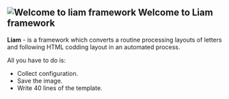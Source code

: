 ![Welcome to liam framework](http://new.tinygrab.com/fcf702cda77ee471a30017b9c33a015ab10cd9d74d.jpg)
Welcome to Liam framework
-----
**Liam** - is a framework which converts a routine processing layouts of letters and following HTML codding layout in an automated process.

All you have to do is:
* Collect configuration.
* Save the image.
* Write 40 lines of the template.